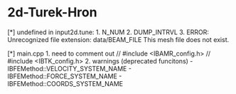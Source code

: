# 2d-Turek-Hron
[*] undefined in input2d.tune: 
    1. N_NUM
    2. DUMP_INTRVL
    3. ERROR: Unrecognized file extension: data/BEAM_FILE
        This mesh file does not exist.

[*] main.cpp
    1. need to comment out 
        // #include <IBAMR_config.h>
        // #include <IBTK_config.h>
    2. warnings (deprecated funcitons)
        - IBFEMethod::VELOCITY_SYSTEM_NAME
        - IBFEMethod::FORCE_SYSTEM_NAME
        - IBFEMethod::COORDS_SYSTEM_NAME
